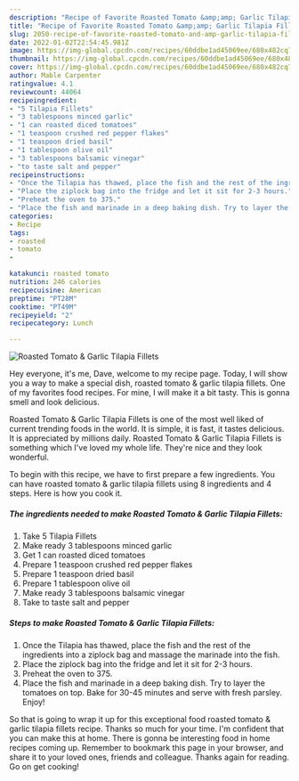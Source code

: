```yaml
---
description: "Recipe of Favorite Roasted Tomato &amp;amp; Garlic Tilapia Fillets"
title: "Recipe of Favorite Roasted Tomato &amp;amp; Garlic Tilapia Fillets"
slug: 2050-recipe-of-favorite-roasted-tomato-and-amp-garlic-tilapia-fillets
date: 2022-01-02T22:54:45.981Z
image: https://img-global.cpcdn.com/recipes/60ddbe1ad45069ee/680x482cq70/roasted-tomato-garlic-tilapia-fillets-recipe-main-photo.jpg
thumbnail: https://img-global.cpcdn.com/recipes/60ddbe1ad45069ee/680x482cq70/roasted-tomato-garlic-tilapia-fillets-recipe-main-photo.jpg
cover: https://img-global.cpcdn.com/recipes/60ddbe1ad45069ee/680x482cq70/roasted-tomato-garlic-tilapia-fillets-recipe-main-photo.jpg
author: Mable Carpenter
ratingvalue: 4.1
reviewcount: 44064
recipeingredient:
- "5 Tilapia Fillets"
- "3 tablespoons minced garlic"
- "1 can roasted diced tomatoes"
- "1 teaspoon crushed red pepper flakes"
- "1 teaspoon dried basil"
- "1 tablespoon olive oil"
- "3 tablespoons balsamic vinegar"
- "to taste salt and pepper"
recipeinstructions:
- "Once the Tilapia has thawed, place the fish and the rest of the ingredients into a ziplock bag and massage the marinade into the fish."
- "Place the ziplock bag into the fridge and let it sit for 2-3 hours."
- "Preheat the oven to 375."
- "Place the fish and marinade in a deep baking dish. Try to layer the tomatoes on top. Bake for 30-45 minutes and serve with fresh parsley. Enjoy!"
categories:
- Recipe
tags:
- roasted
- tomato
- 

katakunci: roasted tomato  
nutrition: 246 calories
recipecuisine: American
preptime: "PT28M"
cooktime: "PT49M"
recipeyield: "2"
recipecategory: Lunch

---
```



![Roasted Tomato &amp; Garlic Tilapia Fillets](https://img-global.cpcdn.com/recipes/60ddbe1ad45069ee/680x482cq70/roasted-tomato-garlic-tilapia-fillets-recipe-main-photo.jpg)

Hey everyone, it's me, Dave, welcome to my recipe page. Today, I will show you a way to make a special dish, roasted tomato &amp; garlic tilapia fillets. One of my favorites food recipes. For mine, I will make it a bit tasty. This is gonna smell and look delicious.



Roasted Tomato &amp; Garlic Tilapia Fillets is one of the most well liked of current trending foods in the world. It is simple, it is fast, it tastes delicious. It is appreciated by millions daily. Roasted Tomato &amp; Garlic Tilapia Fillets is something which I've loved my whole life. They're nice and they look wonderful.


To begin with this recipe, we have to first prepare a few ingredients. You can have roasted tomato &amp; garlic tilapia fillets using 8 ingredients and 4 steps. Here is how you cook it.

<!--inarticleads1-->

##### The ingredients needed to make Roasted Tomato &amp; Garlic Tilapia Fillets:

1. Take 5 Tilapia Fillets
1. Make ready 3 tablespoons minced garlic
1. Get 1 can roasted diced tomatoes
1. Prepare 1 teaspoon crushed red pepper flakes
1. Prepare 1 teaspoon dried basil
1. Prepare 1 tablespoon olive oil
1. Make ready 3 tablespoons balsamic vinegar
1. Take to taste salt and pepper




<!--inarticleads2-->

##### Steps to make Roasted Tomato &amp; Garlic Tilapia Fillets:

1. Once the Tilapia has thawed, place the fish and the rest of the ingredients into a ziplock bag and massage the marinade into the fish.
1. Place the ziplock bag into the fridge and let it sit for 2-3 hours.
1. Preheat the oven to 375.
1. Place the fish and marinade in a deep baking dish. Try to layer the tomatoes on top. Bake for 30-45 minutes and serve with fresh parsley. Enjoy!




So that is going to wrap it up for this exceptional food roasted tomato &amp; garlic tilapia fillets recipe. Thanks so much for your time. I'm confident that you can make this at home. There is gonna be interesting food in home recipes coming up. Remember to bookmark this page in your browser, and share it to your loved ones, friends and colleague. Thanks again for reading. Go on get cooking!
